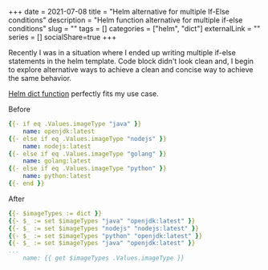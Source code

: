+++ 
date = 2021-07-08
title = "Helm alternative for multiple If-Else conditions"
description = "Helm function alternative for multiple if-else conditions"
slug = "" 
tags = []
categories = ["helm", "dict"]
externalLink = ""
series = []
socialShare=true
+++

Recently I was in a situation where I ended up writing multiple if-else statements in the helm template. Code block didn't look clean and, I begin to explore alternative ways to achieve a clean and concise way to achieve the same behavior.

[Helm dict function](https://github.com/Masterminds/sprig/blob/master/docs/dicts.md#dictionaries-and-dict-functions) perfectly fits my use case.

Before

```yaml
{{- if eq .Values.imageType "java" }}
    name: openjdk:latest
{{- else if eq .Values.imageType "nodejs" }}
    name: nodejs:latest
{{- else if eq .Values.imageType "golang" }}
    name: golang:latest
{{- else if eq .Values.imageType "python" }}
    name: python:latest
{{- end }}
```

After

```yaml
{{- $imageTypes := dict }}
{{- $_ := set $imageTypes "java" "openjdk:latest" }}
{{- $_ := set $imageTypes "nodejs" "nodejs:latest" }}
{{- $_ := set $imageTypes "python" "openjdk:latest" }}
{{- $_ := set $imageTypes "java" "openjdk:latest" }}
...
    name: {{ get $imageTypes .Values.imageType }}
```
